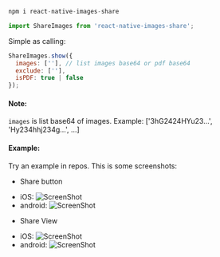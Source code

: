 ```js
npm i react-native-images-share
```

```js
import ShareImages from 'react-native-images-share';
```

Simple as calling:
```js
ShareImages.show({
  images: [''], // list images base64 or pdf base64
  exclude: [''],
  isPDF: true | false
});
```
#### Note:
`images` is list base64 of images. Example: ['3hG2424HYu23...', 'Hy234hhj234g...', ...]
#### Example:
Try an example in repos.
This is some screenshots:
- Share button
* iOS:
![ScreenShot](https://raw.githubusercontent.com/codebetterme/react-native-share/master/example/images/img_ios_home.png)
* android:
![ScreenShot](https://raw.githubusercontent.com/codebetterme/react-native-share/master/example/images/img_android_home.png)
- Share View
* iOS:
![ScreenShot](https://raw.githubusercontent.com/codebetterme/react-native-share/master/example/images/img_ios_share.png)
* android:
![ScreenShot](https://raw.githubusercontent.com/codebetterme/react-native-share/master/example/images/img_android_share.png)

